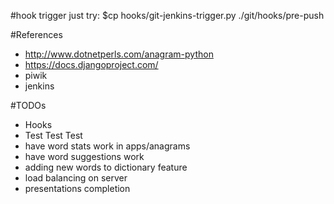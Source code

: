 #hook trigger
just try:
$cp hooks/git-jenkins-trigger.py ./git/hooks/pre-push

#References
- http://www.dotnetperls.com/anagram-python
- https://docs.djangoproject.com/
- piwik
- jenkins

#TODOs
- Hooks
- Test Test Test
- have word stats work in apps/anagrams
- have word suggestions work
- adding new words to dictionary feature
- load balancing on server
- presentations completion

